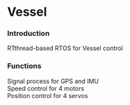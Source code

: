 # Vessel
### Introduction
RTthread-based RTOS for Vessel control
### Functions
Signal process for GPS and IMU  
Speed control for 4 motors  
Position control for 4 servos
